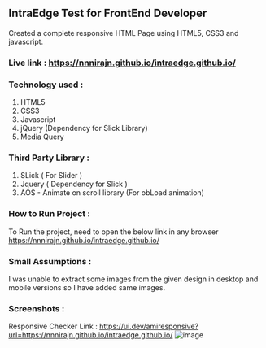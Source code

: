 ## IntraEdge Test for FrontEnd Developer

Created a complete responsive HTML Page using HTML5, CSS3 and javascript.

### Live link : https://nnnirajn.github.io/intraedge.github.io/

### Technology used :
1. HTML5
2. CSS3 
3. Javascript
4. jQuery (Dependency for Slick Library)
5. Media Query 

### Third Party Library :
1. SLick ( For Slider )
2. Jquery ( Dependency for Slick )
3. AOS - Animate on scroll library (For obLoad animation) 

### How to Run Project :
To Run the project, need to open the below link in any browser 
https://nnnirajn.github.io/intraedge.github.io/

### Small Assumptions :
I was unable to extract some images from the given design in desktop and mobile versions so I have added same images.

### Screenshots :
Responsive Checker Link : https://ui.dev/amiresponsive?url=https://nnnirajn.github.io/intraedge.github.io/
![image](https://github.com/nnnirajn/intraedge.github.io/assets/33897387/d2c0c6ca-0819-485f-99b8-f45ad4b44cec)


